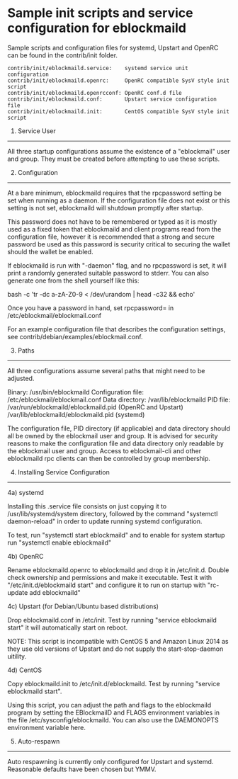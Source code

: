 Sample init scripts and service configuration for eblockmaild
==========================================================

Sample scripts and configuration files for systemd, Upstart and OpenRC
can be found in the contrib/init folder.

    contrib/init/eblockmaild.service:    systemd service unit configuration
    contrib/init/eblockmaild.openrc:     OpenRC compatible SysV style init script
    contrib/init/eblockmaild.openrcconf: OpenRC conf.d file
    contrib/init/eblockmaild.conf:       Upstart service configuration file
    contrib/init/eblockmaild.init:       CentOS compatible SysV style init script

1. Service User
---------------------------------

All three startup configurations assume the existence of a "eblockmail" user
and group.  They must be created before attempting to use these scripts.

2. Configuration
---------------------------------

At a bare minimum, eblockmaild requires that the rpcpassword setting be set
when running as a daemon.  If the configuration file does not exist or this
setting is not set, eblockmaild will shutdown promptly after startup.

This password does not have to be remembered or typed as it is mostly used
as a fixed token that eblockmaild and client programs read from the configuration
file, however it is recommended that a strong and secure password be used
as this password is security critical to securing the wallet should the
wallet be enabled.

If eblockmaild is run with "-daemon" flag, and no rpcpassword is set, it will
print a randomly generated suitable password to stderr.  You can also
generate one from the shell yourself like this:

bash -c 'tr -dc a-zA-Z0-9 < /dev/urandom | head -c32 && echo'

Once you have a password in hand, set rpcpassword= in /etc/eblockmail/eblockmail.conf

For an example configuration file that describes the configuration settings,
see contrib/debian/examples/eblockmail.conf.

3. Paths
---------------------------------

All three configurations assume several paths that might need to be adjusted.

Binary:              /usr/bin/eblockmaild
Configuration file:  /etc/eblockmail/eblockmail.conf
Data directory:      /var/lib/eblockmaild
PID file:            /var/run/eblockmaild/eblockmaild.pid (OpenRC and Upstart)
                     /var/lib/eblockmaild/eblockmaild.pid (systemd)

The configuration file, PID directory (if applicable) and data directory
should all be owned by the eblockmail user and group.  It is advised for security
reasons to make the configuration file and data directory only readable by the
eblockmail user and group.  Access to eblockmail-cli and other eblockmaild rpc clients
can then be controlled by group membership.

4. Installing Service Configuration
-----------------------------------

4a) systemd

Installing this .service file consists on just copying it to
/usr/lib/systemd/system directory, followed by the command
"systemctl daemon-reload" in order to update running systemd configuration.

To test, run "systemctl start eblockmaild" and to enable for system startup run
"systemctl enable eblockmaild"

4b) OpenRC

Rename eblockmaild.openrc to eblockmaild and drop it in /etc/init.d.  Double
check ownership and permissions and make it executable.  Test it with
"/etc/init.d/eblockmaild start" and configure it to run on startup with
"rc-update add eblockmaild"

4c) Upstart (for Debian/Ubuntu based distributions)

Drop eblockmaild.conf in /etc/init.  Test by running "service eblockmaild start"
it will automatically start on reboot.

NOTE: This script is incompatible with CentOS 5 and Amazon Linux 2014 as they
use old versions of Upstart and do not supply the start-stop-daemon uitility.

4d) CentOS

Copy eblockmaild.init to /etc/init.d/eblockmaild. Test by running "service eblockmaild start".

Using this script, you can adjust the path and flags to the eblockmaild program by
setting the EBlockmailD and FLAGS environment variables in the file
/etc/sysconfig/eblockmaild. You can also use the DAEMONOPTS environment variable here.

5. Auto-respawn
-----------------------------------

Auto respawning is currently only configured for Upstart and systemd.
Reasonable defaults have been chosen but YMMV.

